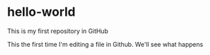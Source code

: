 # hello-world
This is my first repository in GitHub

This the first time I'm editing a file in Github. We'll see what happens

